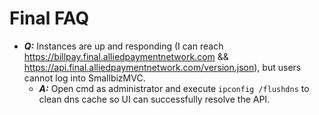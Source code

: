 # Final FAQ


- ***Q:*** Instances are up and responding (I can reach https://billpay.final.alliedpaymentnetwork.com && https://api.final.alliedpaymentnetwork.com/version.json), but users cannot log into SmallbizMVC.
  - ***A:*** Open cmd as administrator and execute `ipconfig /flushdns` to clean dns cache so UI can successfully resolve the API.